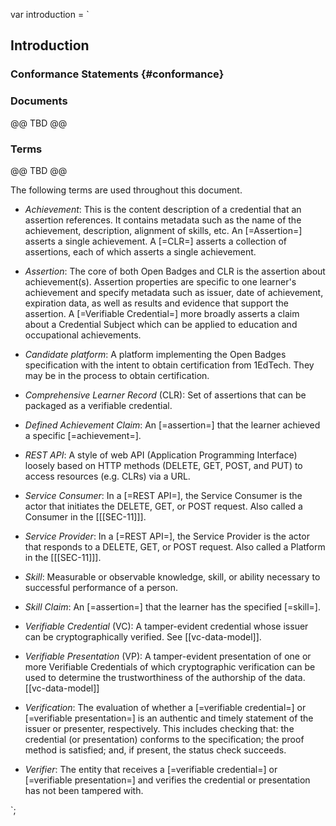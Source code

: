 var introduction = `

## Introduction

### Conformance Statements {#conformance}

### Documents

<div class="ednote">
   @@ TBD @@
</div>

### Terms

<div class="ednote">
   @@ TBD @@
</div>

The following terms are used throughout this document.

- <dfn>Achievement</dfn>: This is the content description of a credential that an assertion references. It contains metadata such as the name of the achievement, description, alignment of skills, etc. An [=Assertion=] asserts a single achievement. A [=CLR=] asserts a collection of assertions, each of which asserts a single achievement.

- <dfn>Assertion</dfn>: The core of both Open Badges and CLR is the assertion about achievement(s). Assertion properties are specific to one learner's achievement and specify metadata such as issuer, date of achievement, expiration data, as well as results and evidence that support the assertion. A [=Verifiable Credential=] more broadly asserts a claim about a Credential Subject which can be applied to education and occupational achievements.

- <dfn>Candidate platform</dfn>: A platform implementing the Open Badges specification with the intent to obtain certification from 1EdTech. They may be in the process to obtain certification.

- <dfn data-lt="CLR">Comprehensive Learner Record</dfn> (CLR): Set of assertions that can be packaged as a verifiable credential.

- <dfn>Defined Achievement Claim</dfn>: An [=assertion=] that the learner achieved a specific [=achievement=].

- <dfn data-lt="RESTful API">REST API</dfn>: A style of web API (Application Programming Interface) loosely based on HTTP methods (DELETE, GET, POST, and PUT) to access resources (e.g. CLRs) via a URL.

- <dfn data-lt="Consumer">Service Consumer</dfn>: In a [=REST API=], the Service Consumer is the actor that initiates the DELETE, GET, or POST request. Also called a Consumer in the [[[SEC-11]]].

- <dfn data-lt="Provider">Service Provider</dfn>: In a [=REST API=], the Service Provider is the actor that responds to a DELETE, GET, or POST request. Also called a Platform in the [[[SEC-11]]].

- <dfn>Skill</dfn>: Measurable or observable knowledge, skill, or ability necessary to successful performance of a person.

- <dfn>Skill Claim</dfn>: An [=assertion=] that the learner has the specified [=skill=].

- <dfn data-lt="VC">Verifiable Credential</dfn> (VC): A tamper-evident credential whose issuer can be cryptographically verified. See [[vc-data-model]].

- <dfn data-lt="VP">Verifiable Presentation</dfn> (VP): A tamper-evident presentation of one or more Verifiable Credentials of which cryptographic verification can be used to determine the trustworthiness of the authorship of the data. [[vc-data-model]]

- <dfn data-lt="Verifiable">Verification</dfn>: The evaluation of whether a [=verifiable credential=] or [=verifiable presentation=] is an authentic and timely statement of the issuer or presenter, respectively. This includes checking that: the credential (or presentation) conforms to the specification; the proof method is satisfied; and, if present, the status check succeeds.

- <dfn>Verifier</dfn>: The entity that receives a [=verifiable credential=] or [=verifiable presentation=] and verifies the credential or presentation has not been tampered with.

`;